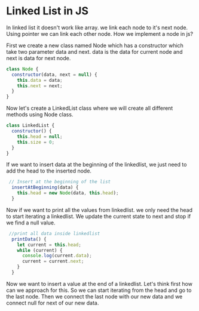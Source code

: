# Linked List in JS

In linked list it doesn't work like array. we link each node to it's next node. Using pointer we can link each other node. How we implement a node in js?

First we create a new class named Node which has a constructor which take two parameter data and next.
data is the data for current node and next is data for next node.

```js
class Node {
  constructor(data, next = null) {
    this.data = data;
    this.next = next;
  }
}
```

Now let's create a LinkedList class where we will create all different methods using Node class.

```js
class LinkedList {
  constructor() {
    this.head = null;
    this.size = 0;
  }
}
```

If we want to insert data at the beginning of the linkedlist, we just need to add the head to the inserted node.

```js
 // Insert at the beginning of the list
  insertAtBeginning(data) {
    this.head = new Node(data, this.head);
  }
```

Now if we want to print all the values from linkedlist. we only need the head to start iterating a linkedlist. We update the current state to next and stop if we find a null value.

```js
 //print all data inside linkedlist
  printData() {
    let current = this.head;
    while (current) {
      console.log(current.data);
      current = current.next;
    }
  }
```

Now we want to insert a value at the end of a linkedlist. Let's think first how can we approach for this. So we can start iterating from the head and go to the last node. Then we connect the last node with our new data and we connect null for next of our new data.

